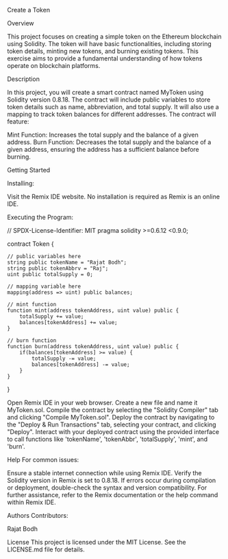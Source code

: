 Create a Token

Overview

This project focuses on creating a simple token on the Ethereum blockchain using Solidity. The token will have basic functionalities, including storing token details, minting new tokens, and burning existing tokens. This exercise aims to provide a fundamental understanding of how tokens operate on blockchain platforms.

Description

In this project, you will create a smart contract named MyToken using Solidity version 0.8.18. The contract will include public variables to store token details such as name, abbreviation, and total supply. It will also use a mapping to track token balances for different addresses. The contract will feature:

Mint Function: Increases the total supply and the balance of a given address.
Burn Function: Decreases the total supply and the balance of a given address, ensuring the address has a sufficient balance before burning.

Getting Started

Installing:

Visit the Remix IDE website.
No installation is required as Remix is an online IDE.

Executing the Program:

// SPDX-License-Identifier: MIT
pragma solidity >=0.6.12 <0.9.0;

contract Token {

    // public variables here
    string public tokenName = "Rajat Bodh";
    string public tokenAbbrv = "Raj";
    uint public totalSupply = 0;
    
    // mapping variable here
    mapping(address => uint) public balances;
    
    // mint function
    function mint(address tokenAddress, uint value) public {
        totalSupply += value;
        balances[tokenAddress] += value;
    }
    
    // burn function
    function burn(address tokenAddress, uint value) public {
        if(balances[tokenAddress] >= value) {
            totalSupply -= value;
            balances[tokenAddress] -= value;
        }
    }
}

Open Remix IDE in your web browser.
Create a new file and name it MyToken.sol.
Compile the contract by selecting the "Solidity Compiler" tab and clicking "Compile MyToken.sol".
Deploy the contract by navigating to the "Deploy & Run Transactions" tab, selecting your contract, and clicking "Deploy".
Interact with your deployed contract using the provided interface to call functions like 'tokenName', 'tokenAbbr', 'totalSupply', 'mint', and 'burn'.

Help
For common issues:

Ensure a stable internet connection while using Remix IDE.
Verify the Solidity version in Remix is set to 0.8.18.
If errors occur during compilation or deployment, double-check the syntax and version compatibility.
For further assistance, refer to the Remix documentation or the help command within Remix IDE.

Authors
Contributors:

Rajat Bodh

License
This project is licensed under the MIT License. See the LICENSE.md file for details.






